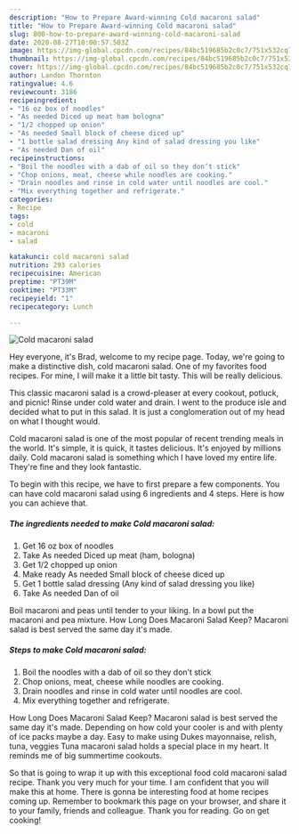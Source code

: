 ```yaml
---
description: "How to Prepare Award-winning Cold macaroni salad"
title: "How to Prepare Award-winning Cold macaroni salad"
slug: 800-how-to-prepare-award-winning-cold-macaroni-salad
date: 2020-08-27T10:00:57.503Z
image: https://img-global.cpcdn.com/recipes/84bc519685b2c0c7/751x532cq70/cold-macaroni-salad-recipe-main-photo.jpg
thumbnail: https://img-global.cpcdn.com/recipes/84bc519685b2c0c7/751x532cq70/cold-macaroni-salad-recipe-main-photo.jpg
cover: https://img-global.cpcdn.com/recipes/84bc519685b2c0c7/751x532cq70/cold-macaroni-salad-recipe-main-photo.jpg
author: Landon Thornton
ratingvalue: 4.6
reviewcount: 3186
recipeingredient:
- "16 oz box of noodles"
- "As needed Diced up meat ham bologna"
- "1/2 chopped up onion"
- "As needed Small block of cheese diced up"
- "1 bottle salad dressing Any kind of salad dressing you like"
- "As needed Dan of oil"
recipeinstructions:
- "Boil the noodles with a dab of oil so they don’t stick"
- "Chop onions, meat, cheese while noodles are cooking."
- "Drain noodles and rinse in cold water until noodles are cool."
- "Mix everything together and refrigerate."
categories:
- Recipe
tags:
- cold
- macaroni
- salad

katakunci: cold macaroni salad 
nutrition: 293 calories
recipecuisine: American
preptime: "PT39M"
cooktime: "PT33M"
recipeyield: "1"
recipecategory: Lunch

---
```



![Cold macaroni salad](https://img-global.cpcdn.com/recipes/84bc519685b2c0c7/751x532cq70/cold-macaroni-salad-recipe-main-photo.jpg)

Hey everyone, it's Brad, welcome to my recipe page. Today, we're going to make a distinctive dish, cold macaroni salad. One of my favorites food recipes. For mine, I will make it a little bit tasty. This will be really delicious.

This classic macaroni salad is a crowd-pleaser at every cookout, potluck, and picnic! Rinse under cold water and drain. I went to the produce isle and decided what to put in this salad. It is just a conglomeration out of my head on what I thought would.

Cold macaroni salad is one of the most popular of recent trending meals in the world. It's simple, it is quick, it tastes delicious. It's enjoyed by millions daily. Cold macaroni salad is something which I have loved my entire life. They're fine and they look fantastic.


To begin with this recipe, we have to first prepare a few components. You can have cold macaroni salad using 6 ingredients and 4 steps. Here is how you can achieve that.

<!--inarticleads1-->

##### The ingredients needed to make Cold macaroni salad:

1. Get 16 oz box of noodles
1. Take As needed Diced up meat (ham, bologna)
1. Get 1/2 chopped up onion
1. Make ready As needed Small block of cheese diced up
1. Get 1 bottle salad dressing (Any kind of salad dressing you like)
1. Take As needed Dan of oil


Boil macaroni and peas until tender to your liking. In a bowl put the macaroni and pea mixture. How Long Does Macaroni Salad Keep? Macaroni salad is best served the same day it&#39;s made. 

<!--inarticleads2-->

##### Steps to make Cold macaroni salad:

1. Boil the noodles with a dab of oil so they don’t stick
1. Chop onions, meat, cheese while noodles are cooking.
1. Drain noodles and rinse in cold water until noodles are cool.
1. Mix everything together and refrigerate.


How Long Does Macaroni Salad Keep? Macaroni salad is best served the same day it&#39;s made. Depending on how cold your cooler is and with plenty of ice packs maybe a day. Easy to make using Dukes mayonnaise, relish, tuna, veggies Tuna macaroni salad holds a special place in my heart. It reminds me of big summertime cookouts. 

So that is going to wrap it up with this exceptional food cold macaroni salad recipe. Thank you very much for your time. I am confident that you will make this at home. There is gonna be interesting food at home recipes coming up. Remember to bookmark this page on your browser, and share it to your family, friends and colleague. Thank you for reading. Go on get cooking!
